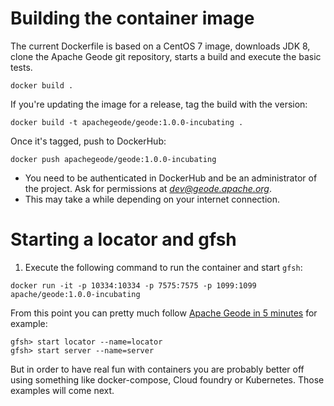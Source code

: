 # Building the container image

The current Dockerfile is based on a CentOS 7 image, downloads JDK 8, clone the Apache Geode git repository, starts a build and execute the basic tests.

```
docker build .
```

If you're updating the image for a release, tag the build with the version:

```
docker build -t apachegeode/geode:1.0.0-incubating .
```

Once it's tagged, push to DockerHub:

```
docker push apachegeode/geode:1.0.0-incubating
```

* You need to be authenticated in DockerHub and be an administrator of the project.  Ask for permissions at *dev@geode.apache.org*.
* This may take a while depending on your internet connection.

# Starting a locator and gfsh

1. Execute the following command to run the container and start `gfsh`:

```
docker run -it -p 10334:10334 -p 7575:7575 -p 1099:1099  apache/geode:1.0.0-incubating
```

From this point you can pretty much follow [Apache Geode in 5 minutes](https://cwiki.apache.org/confluence/display/GEODE/Index#Index-Geodein5minutes) for example:

```
gfsh> start locator --name=locator
gfsh> start server --name=server
```

But in order to have real fun with containers you are probably better off using something like docker-compose, Cloud foundry or Kubernetes. Those examples will come next.
